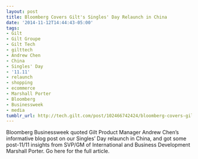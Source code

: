 ```yaml
---
layout: post
title: Bloomberg Covers Gilt's Singles' Day Relaunch in China
date: '2014-11-12T14:44:43-05:00'
tags:
- Gilt
- Gilt Groupe
- Gilt Tech
- gilttech
- Andrew Chen
- China
- Singles' Day
- '11.11'
- relaunch
- shopping
- ecommerce
- Marshall Porter
- Bloomberg
- Businessweek
- media
tumblr_url: http://tech.gilt.com/post/102466742424/bloomberg-covers-gilts-singles-day-relaunch-in
---
```



Bloomberg Businessweek quoted Gilt Product Manager Andrew Chen’s informative blog post on our Singles’ Day relaunch in China, and got some post-11/11 insights from SVP/GM of International and Business Development Marshall Porter. Go here for the full article.
